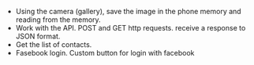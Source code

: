 - Using the camera (gallery), save the image in the phone memory and reading from the memory.
- Work with the API. POST and GET http requests. receive a response to JSON format.
- Get the list of contacts.
- Fasebook login. Custom button for login with facebook
